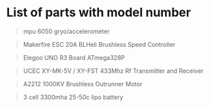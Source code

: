 # List of parts with model number

>mpu 6050 gryo/accelerometer 

>Makerfire ESC 20A BLHeli Brushless Speed Controller

>Elegoo UNO R3 Board ATmega328P

>UCEC XY-MK-5V / XY-FST 433Mhz Rf Transmitter and Receiver

>A2212 1000KV Brushless Outrunner Motor

>3 cell 3300mha 25-50c lipo battery

